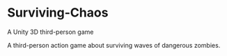# Surviving-Chaos
A Unity 3D third-person game

A third-person action game about surviving waves of dangerous zombies.

